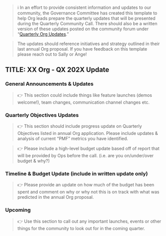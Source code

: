 > ℹ️ In an effort to provide consistent information and updates to our community, the Governance Committee has created this template to help Org leads prepare the quarterly updates that will be presented during the Quarterly Community Call. There should also be a written version of these updates posted on the community forum under “[Quarterly Org Updates](https://radicle.community/c/announcements/monthly-core-team-community-updates/35).” 

> The updates should reference initiatives and strategy outlined in their last annual Org proposal. If you have feedback on this template please reach out to Sally or Ange!


## TITLE: XX Org - QX 202X Update

### General Announcements & Updates

> 👉 This section could include things like feature launches (demos welcome!), team changes, communication channel changes etc.

### Quarterly Objectives Updates

> 👉 This section should include progress update on Quarterly Objectives listed in annual Org application. Please include updates & analysis of current “PMF” metrics you have identified.

> 👉 Please include a high-level budget update based off of report that will be provided by Ops before the call. (i.e. are you on/under/over budget & why?)

### Timeline & Budget Update (include in written update only)

> 👉 Please provide an update on how much of the budget has been spent and comment on why or why not this is on track with what was predicted in the annual Org proposal. 

### Upcoming
> 👉 Use this section to call out any important launches, events or other things for the community to look out for in the coming quarter.
